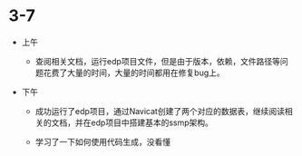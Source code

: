 # 3-7

- 上午
  - 查阅相关文档，运行edp项目文件，但是由于版本，依赖，文件路径等问题花费了大量的时间，大量的时间都用在修复bug上。

- 下午

  - 成功运行了edp项目，通过Navicat创建了两个对应的数据表，继续阅读相关的文档，并在edp项目中搭建基本的ssmp架构。

  - 学习了一下如何使用代码生成，没看懂